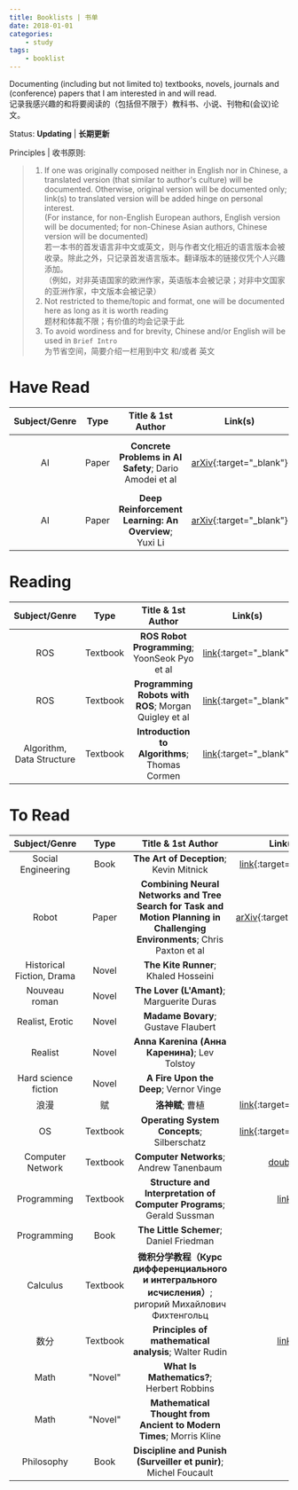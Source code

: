 ```yaml
---
title: Booklists | 书单
date: 2018-01-01
categories:
    - study
tags:
    - booklist
---
```


Documenting (including but not limited to) textbooks, novels, journals and (conference) papers that I am interested in and will read.  
记录我感兴趣的和将要阅读的（包括但不限于）教科书、小说、刊物和(会议)论文。

Status: **Updating** \| **长期更新**

Principles | 收书原则:  
> 1. If one was originally composed neither in English nor in Chinese, a translated version (that similar to author's culture) will be documented. Otherwise, original version will be documented only; link(s) to translated version will be added hinge on personal interest.  
     (For instance, for non-English European authors, English version will be documented; for non-Chinese Asian authors, Chinese version will be documented)  
     若一本书的首发语言非中文或英文，则与作者文化相近的语言版本会被收录。除此之外，只记录首发语言版本。翻译版本的链接仅凭个人兴趣添加。  
     （例如，对非英语国家的欧洲作家，英语版本会被记录；对非中文国家的亚洲作家，中文版本会被记录）
> 2. Not restricted to theme/topic and format, one will be documented here as long as it is worth reading  
     题材和体裁不限；有价值的均会记录于此
> 3. To avoid wordiness and for brevity, Chinese and/or English will be used in `Brief Intro`  
     为节省空间，简要介绍一栏用到中文 和/或者 英文

<style>
table { width: 100% }
table th:nth-child(1) { width: 15%; }
table th:nth-child(2) { width: 10%; }
table th:nth-child(3) { width: 40%; }
table th:nth-child(4) { width: 10%; }
table th:nth-child(5) { width: 25%; }
</style>

# Have Read

| Subject/Genre | Type | Title & 1st Author | Link(s) | Brief Intro/Note |
|:-------:|:----:|:------------------:|:-------:|:-----------:|
| AI | Paper | **Concrete Problems in AI Safety**; Dario Amodei et al | [arXiv][1]{:target="_blank"} | 讨论了由于劣质设计导致的无意且有害的AI行为问题 |
| AI | Paper | **Deep Reinforcement Learning: An Overview**; Yuxi Li | [arXiv][2]{:target="_blank"} | A comprehensive introduction of basic learning methods |

# Reading

| Subject/Genre | Type | Title & 1st Author | Link(s) | Brief Intro/Note |
|:-------:|:----:|:------------------:|:-------:|:-----------:|
| ROS | Textbook | **ROS Robot Programming**; YoonSeok Pyo et al | [link][3]{:target="_blank"} | Using C++; Entry Level |
| ROS | Textbook | **Programming Robots with ROS**; Morgan Quigley et al | [link][4]{:target="_blank"} | More Advanced |
| Algorithm, Data Structure | Textbook | **Introduction to Algorithms**; Thomas Cormen | [link][9]{:target="_blank"} | CLRS |

# To Read

| Subject/Genre | Type | Title & 1st Author | Link(s) | Brief Intro/Note |
|:-------:|:----:|:------------------:|:-------:|:-----------:|
| Social Engineering | Book | **The Art of Deception**; Kevin Mitnick | [link][5]{:target="_blank"} | |
| Robot | Paper | **Combining Neural Networks and Tree Search for Task and Motion Planning in Challenging Environments**; Chris Paxton et al | [arXiv][6]{:target="_blank"} | by [ZOOX][7]{:target="_blank"} |
| Historical Fiction, Drama | Novel | **The Kite Runner**; Khaled Hosseini | | |
| Nouveau roman | Novel | **The Lover (L'Amant)**; Marguerite Duras | | |
| Realist, Erotic | Novel | **Madame Bovary**; Gustave Flaubert | | |
| Realist | Novel | **Anna Karenina (Анна Каренина)**; Lev Tolstoy | | |
| Hard science fiction | Novel | **A Fire Upon the Deep**; 	Vernor Vinge | | 中译：深渊上的火 |
| 浪漫 | 赋 | **洛神赋**; 曹植 | [link][8]{:target="_blank"} | |
| OS | Textbook | **Operating System Concepts**; Silberschatz | [link][11]{:target="_blank"} | |
| Computer Network | Textbook | **Computer Networks**; Andrew Tanenbaum | [douban][10] | |
| Programming | Textbook | **Structure and Interpretation of Computer Programs**; Gerald Sussman | [link][12] | SICP; Read Ch. 1-3; Advanced |
| Programming | Book | **The Little Schemer**; Daniel Friedman | | TLS; Recommend |
| Calculus | Textbook | **微积分学教程（Курс дифференциального и интегрального исчисления）**; ригорий Михайлович Фихтенгольц | | 全书分三卷 |
| 数分 | Textbook | **Principles of mathematical analysis**; Walter Rudin | [link][13] | |
| Math | "Novel" | **What Is Mathematics?**; Herbert Robbins | | 中译：什么是数学；Introductory |
| Math | "Novel" | **Mathematical Thought from Ancient to Modern Times**; Morris Kline | | 中译：古今数学思想；Advanced |
| Philosophy | Book | **Discipline and Punish (Surveiller et punir)**; Michel Foucault | | 中译：规训与惩罚 |

[1]: https://arxiv.org/abs/1606.06565
[2]: https://arxiv.org/abs/1701.07274
[3]: http://community.robotsource.org/t/download-the-ros-robot-programming-book-for-free/51
[4]: http://marte.aslab.upm.es/redmine/files/dmsf/p_drone-testbed/170324115730_268_Quigley_-_Programming_Robots_with_ROS.pdf
[5]: http://sbisc.ut.ac.ir/wp-content/uploads/2015/10/mitnick.pdf
[6]: https://arxiv.org/abs/1703.07887
[7]: http://zoox.com/
[8]: http://so.gushiwen.org/view_47894.aspx
[9]: http://ressources.unisciel.fr/algoprog/s00aaroot/aa00module1/res/%5BCormen-AL2011%5DIntroduction_To_Algorithms-A3.pdf

[10]: https://book.douban.com/subject/10510747/
[11]: http://iips.icci.edu.iq/images/exam/Abraham-Silberschatz-Operating-System-Concepts---9th2012.12.pdf
[12]: https://mitpress.mit.edu/sicp/full-text/book/book.html
[13]: https://notendur.hi.is/vae11/%C3%9Eekking/principles_of_mathematical_analysis_walter_rudin.pdf